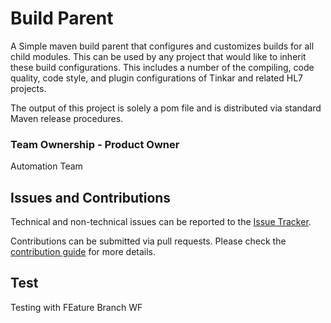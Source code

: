 # Build Parent

A Simple maven build parent that configures and customizes builds for all child modules.  This can be used
by any project that would like to inherit these build configurations. This includes a number of the compiling,
code quality, code style, and plugin configurations of Tinkar and related HL7 projects.

The output of this project is solely a pom file and is distributed via standard Maven release procedures.

### Team Ownership - Product Owner

Automation Team

## Issues and Contributions
Technical and non-technical issues can be reported to the [Issue Tracker](https://github.com/ikmdev/github_actions_test/issues).

Contributions can be submitted via pull requests. Please check the [contribution guide](doc/how-to-contribute.md) for more details.

## Test

Testing with FEature Branch WF


